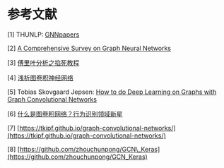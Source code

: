 # 参考文献

\[1\] THUNLP: [GNNpapers](https://github.com/thunlp/GNNPapers)

\[2\] [A Comprehensive Survey on Graph Neural Networks](https://arxiv.org/pdf/1901.00596.pdf)

\[3\] [傅里叶分析之掐死教程](https://zhuanlan.zhihu.com/p/19763358)

\[4\] [浅析图卷积神经网络](https://zhuanlan.zhihu.com/p/37091549)

\[5\] Tobias Skovgaard Jepsen: [How to do Deep Learning on Graphs with Graph Convolutional Networks](https://towardsdatascience.com/how-to-do-deep-learning-on-graphs-with-graph-convolutional-networks-7d2250723780)

\[6\] [什么是图卷积网络？行为识别领域新星](https://developer.huawei.com/consumer/cn/forum/topicview?mod=viewthread&tid=41598012)

\[7\] [https://tkipf.github.io/graph-convolutional-networks/](https://tkipf.github.io/graph-convolutional-networks/)

\[8\] [https://github.com/zhouchunpong/GCN\_Keras](https://github.com/zhouchunpong/GCN_Keras)

